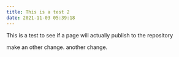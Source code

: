 ```yaml
---
title: This is a test 2
date: 2021-11-03 05:39:18
---
```

This is a test to see if a page will actually publish to the repository

make an other change. another change.